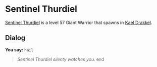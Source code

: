 # Sentinel Thurdiel



[Sentinel Thurdiel](/npc/113175) is a level 57 Giant Warrior that spawns in [Kael Drakkel](/zone/113).



## Dialog

**You say:** `hail`



>*Sentinel Thurdiel silenty watches you.*
end
